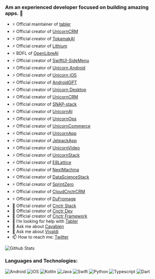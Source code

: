 ### Am an experienced developer focused on building amazing apps. 👋

- ⚡ Official maintainer of [tabler](https://github.com/tabler/tabler-angular)
- ⚡ Official creator of [UnicornCRM](https://github.com/arunabhdas/UnicornCRM)
- ⚡ Official creator of [TokamakAI](https://github.com/arunabhdas/TokamakAI)
- ⚡ Official creator of [Lithium](https://github.com/arunabhdas/Lithium)
- ⚡ BDFL of [OpenLibreAI](https://github.com/OpenLibreAI)
- ⚡ Official creator of [SwiftUI-SideMenu](https://github.com/arunabhdas/swiftui-sidemenu)
- ⚡ Official creator of [Unicorn Android](https://github.com/arunabhdas/unicorn-android)
- ⚡ Official creator of [Unicorn iOS](https://github.com/arunabhdas/unicorn-ios)
- ⚡ Official creator of [AndroidGPT](https://github.com/arunabhdas/AndroidGPT)
- ⚡ Official creator of [Unicorn Desktop](https://github.com/arunabhdas/unicorn-desktop)
- ⚡ Official creator of [UnicornCRM](https://github.com/arunabhdas/unicorn-crm)
- ⚡ Official creator of [SNAP-stack](https://github.com/arunabhdas/SNAP-stack)
- ⚡ Official creator of [UnicornAI](https://github.com/arunabhdas/unicorn-ai)
- ⚡ Official creator of [UnicornOps](https://github.com/arunabhdas/unicorn-ops)
- ⚡ Official creator of [UnicornCommerce](https://github.com/arunabhdas/unicorn-commerce)
- ⚡ Official creator of [UnicornApp](https://github.com/arunabhdas/unicornapp)
- ⚡ Official creator of [JetpackApp](https://github.com/arunabhdas/jetpackapp)
- ⚡ Official creator of [UnicornVideo](https://github.com/arunabhdas/unicornvideo)
- ⚡ Official creator of [UnicornStack](https://github.com/arunabhdas/unicornstack)
- ⚡ Official creator of [E8Lattice](https://github.com/arunabhdas/E8Lattice)
- ⚡ Official creator of [NextMachina](https://github.com/arunabhdas/NextMachina)
- ⚡ Official creator of [DataScienceStack](https://github.com/arunabhdas/DataScienceStack)
- ⚡ Official creator of [SprintZero](https://github.com/arunabhdas/sprintzero)
- ⚡ Official creator of [CloudCnctrCRM](https://github.com/arunabhdas/cnctr-android)
- ⚡ Official creator of [DuFromage](https://github.com/arunabhdas/dufromage)
- 🔭 Official creator of [Cnctr Stack](https://github.com/arunabhdas/cnctr-stack)
- 🌱 Official creator of [Cnctr Dev](https://github.com/arunabhdas/cnctr-dev)
- 👯 Official creator of [Cnctr Framework](https://github.com/arunabhdas/cnctr)
- 🤔 I’m looking for help with [Tabler](https://github.com/tabler/tabler-angular)
- 💬 Ask me about [Cavabien](https://github.com/arunabhdas/cavabien)
- 💬 Ask me about [Vivaldi](https://github.com/arunabhdas/vivaldi)
- 📫 How to reach me: [Twitter](https://twitter.com/dasmachinelabs)


![Github Stats](https://github-readme-stats.vercel.app/api?username=arunabhdas&theme=radical&hide_rank=true)


### Languages and Technologies:
<p>
  <img alt="Android" src="https://img.shields.io/badge/Android-3DDC84?style=for-the-badge&logo=android&logoColor=white" />
  <img alt="iOS" src="https://img.shields.io/badge/iOS-000000?style=for-the-badge&logo=ios&logoColor=white" />
  <img alt="Kotlin" src="https://img.shields.io/badge/Kotlin-0095D5?&style=for-the-badge&logo=kotlin&logoColor=white" />
  <img alt="Java" src="https://img.shields.io/badge/Java-ED8B00?style=for-the-badge&logo=java&logoColor=white" />
  <img alt="Swift" src="https://img.shields.io/badge/Swift-FA7343?style=for-the-badge&logo=swift&logoColor=white" />
  <img alt="Python" src="https://img.shields.io/badge/Python-14354C?style=for-the-badge&logo=python&logoColor=white" />
  <img alt="Typescript" src="https://img.shields.io/badge/TypeScript-007ACC?style=for-the-badge&logo=typescript&logoColor=white" />
  <img alt="Dart" src="https://img.shields.io/badge/Dart-0175C2?style=for-the-badge&logo=dart&logoColor=white" />
</p>
<!--
**arunabhdas/arunabhdas** is a ✨ _special_ ✨ repository because its `README.md` (this file) appears on your GitHub profile.

Here are some ideas to get you started:

- 🔭 I’m currently working on ![Tabler](https://github.com/tabler/tabler-angular)
- 🌱 I’m the official maintainer of ![Tabler](https://github.com/tabler/tabler-angular)
- 👯 I’m looking to collaborate on ...
- 🤔 I’m looking for help with ...
- 💬 Ask me about ...
- 📫 How to reach me: ...
- 😄 Pronouns: ...
- ⚡ Fun fact: ...
-->

